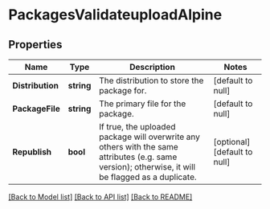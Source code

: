 # PackagesValidateuploadAlpine

## Properties
Name | Type | Description | Notes
------------ | ------------- | ------------- | -------------
**Distribution** | **string** | The distribution to store the package for. | [default to null]
**PackageFile** | **string** | The primary file for the package. | [default to null]
**Republish** | **bool** | If true, the uploaded package will overwrite any others with the same attributes (e.g. same version); otherwise, it will be flagged as a duplicate. | [optional] [default to null]

[[Back to Model list]](../README.md#documentation-for-models) [[Back to API list]](../README.md#documentation-for-api-endpoints) [[Back to README]](../README.md)


